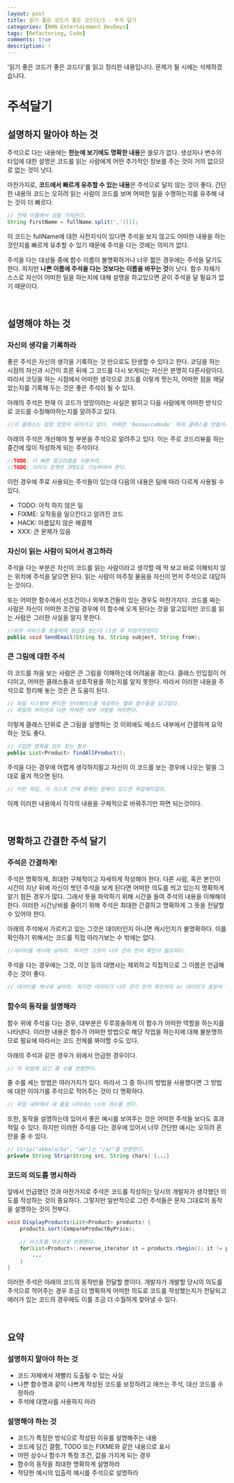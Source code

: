 ```yaml
---
layout: post
title: 읽기 좋은 코드가 좋은 코드다/3 - 주석 달기
categories: [NHN Entertainment DevDays]
tags: [Refactoring, Code]
comments: true
description: !
---
```


'읽기 좋은 코드가 좋은 코드다'를 읽고 정리한 내용입니다. 문제가 될 시에는 삭제하겠습니다.

# 주석달기 #


## 설명하지 말아야 하는 것 ##

주석으로 다는 내용에는 **한눈에 보기에도 명확한 내용**은 쓸모가 없다. 생성자나 변수의 타입에 대한 설명은 코드를 읽는 사람에게 어떤 추가적인 정보를 주는 것이 거의 없으므로 없는 것이 낫다.

마찬가지로, **코드에서 빠르게 유추할 수 있는 내용**은 주석으로 달지 않는 것이 좋다. 간단한 내용의 코드는 오히려 읽는 사람이 코드를 보며 어떠한 일을 수행하는지를 유추해 내는 것이 더 빠르다. 

```java
// 전체 이름에서 성을 가져온다.
String firstName = fullName.split(',')[1];
```

이 코드는 fullName에 대한 사전지식이 있다면 주석을 보지 않고도 어떠한 내용을 하는 것인지를 빠르게 유추할 수 있기 때문에 주석을 다는 것에는 의미가 없다.

주석을 다는 대상들 중에 함수 이름이 불명확하거나 너무 짧은 경우에는 주석을 달기도 한다. 하지만 **나쁜 이름에 주석을 다는 것보다는 이름을 바꾸는 것**이 낫다. 함수 자체가 스스로 자신이 어떠한 일을 하는지에 대해 설명을 하고있으면 굳이 주석을 달 필요가 없기 때문이다.

<br>

## 설명해야 하는 것 ##

### 자신의 생각을 기록하라 ###

좋은 주석은 자신의 생각을 기록하는 것 만으로도 탄생할 수 있다고 한다. 코딩을 하는 시점의 자신과 시간이 흐른 뒤에 그 코드를 다시 보게되는 자신은 분명히 다른사람이다. 따라서 코딩을 하는 시점에서 어떠한 생각으로 코드를 이렇게 짯는지, 어떠한 점을 깨달았는지를 기록해 두는 것은 좋은 주석이 될 수 있다.

아래의 주석은 현재 이 코드가 엉망이라는 사실은 밝히고 다음 사람에게 어떠한 방식으로 코드를 수정해야하는지를 알려주고 있다.

```java
//이 클래스는 점점 엉망이 되어가고 있다. 어쩌면 'ResourceNode' 하위 클래스를 만들어서 정리해야 할 지도 모른다.
```

아래의 주석은 개선해야 할 부분을 주석으로 알려주고 있다. 이는 주로 코드리뷰를 하는 중간에 많이 작성하게 되는 주석이다.

```java
//TODO: 더 빠른 알고리즘을 사용하라.
//TODO: 이미지 포맷은 JPEG도 가능하여야 한다.
```

이런 경우에 주로 사용되는 주석들이 있는데 다음의 내용은 팀에 따라 다르게 사용될 수 있다.

- TODO: 아직 하지 않은 일
- FIXME: 오작동을 일으킨다고 알려진 코드
- HACK: 아름답지 않은 해결책
- XXX: 큰 문제가 있음

### 자신이 읽는 사람이 되어서 경고하라 ###

주석을 다는 부분은 자신이 코드를 읽는 사람이라고 생각할 때 딱 보고 바로 이해되지 않는 위치에 주석을 달으면 된다. 읽는 사람이 마주칠 물음을 자신이 먼저 주석으로 대답하는 것이다.

또는 어떠한 함수에서 선조건이나 외부조건들이 있는 경우도 마찬가지다. 코드를 짜는 사람은 자신이 어떠한 조건일 경우에 이 함수에 오게 된다는 것을 알고있지만 코드를 읽는 사람은 그러한 사실을 알지 못한다.

```java
//외부 서비스를 호출하여 응답을 받는다 (1분 후 타임아웃된다)
public void SendEmail(String to, String subject, String from);
```

### 큰 그림에 대한 주석 ###

이 코드를 처음 보는 사람은 큰 그림을 이해하는데 어려움을 겪는다. 클래스 인입점이 어디이고, 어떠한 클래스들과 상호작용을 하는지를 알지 못한다. 따라서 이러한 내용을 주석으로 정리해 놓는 것은 큰 도움이 된다.

```java
// 파일 시스템에 편리한 인터페이스를 제공하는 헬퍼 함수들을 담고있다.
// 파일의 퍼미션과 다른 자세한 세부 사항을 처리한다.
```

이렇게 클래스 단위로 큰 그림을 설명하는 것 이외에도 메소드 내부에서 간결하게 요약하는 것도 좋다.

```java
// 구입한 항목을 모두 찾는 함수
public List<Product> findAllProduct();
```

주석을 다는 경우에 어렵게 생각하지말고 자신이 이 코드를 보는 경우에 나오는 말을 그대로 옮겨 적으면 된다.

```java
// 이런 제길, 이 리스트 안에 중복된 항목이 있으면 복잡해지잖아.
```

이제 이러한 내용에서 각각의 내용을 구체적으로 바꿔주기만 하면 되는것이다.

<br>

## 명확하고 간결한 주석 달기 ##

### 주석은 간결하게! ###

주석은 명확하게, 최대한 구체적이고 자세하게 작성해야 한다. 다른 사람, 혹은 본인이 시간이 지난 뒤에 자신이 썻던 주석을 보게 된다면 어떠한 의도를 띄고 있는지 명확하게 알기 힘든 경우가 많다. 그래서 뜻을 파악하기 위해 시간을 들여 주석의 내용을 이해해야한다. 이러한 시간낭비를 줄이기 위해 주석은 최대한 간결하고 명확하게 그 뜻을 전달할 수 있어야 한다.

아래의 주석에서 가르키고 있는 그것은 데이터인지 아니면 캐시인지가 불명확하다. 이를 확인하기 위해서는 코드를 직접 따라가보는 수 밖에는 없다.

```java
//데이터를 캐시에 넣어라. 하지만 그것이 너무 큰지 먼저 확인이 필요하다.
```

주석을 다는 경우에는 그것, 이것 등의 대명사는 제외하고 직접적으로 그 이름은 언급해주는 것이 좋다.

```java
// 데이터를 캐시에 넣어라. 하지만 데이터가 너무 큰지 먼저 확인하라 or 데이터가 충분히 작으면, 이를 캐시에 넣어라
```

### 함수의 동작을 설명해라 ###

함수 위에 주석을 다는 경우, 대부분은 두루뭉술하게 이 함수가 어떠한 역할을 하는지를 나타낸다. 이러한 내용은 함수가 어떠한 방법으로 해당 작업을 하는지에 대해 불분명하므로 필요에 따라서는 코드 전체를 봐야할 수도 있다.

아래의 주석과 같은 경우가 위에서 언급한 경우이다.

```java
// 이 파일에 담긴 줄 수를 반환한다.
```

줄 수를 세는 방법은 여러가지가 있다. 따라서 그 중 하나의 방법을 사용했다면 그 방법에 대한 이야기를 주석으로 적어주는 것이 더 명확하다.

```java
// 파일 내부에서 새 줄을 나타내는 \n의 개수를 센다.
```

또한, 동작을 설명하는데 있어서 좋은 예시를 보여주는 것은 어떠한 주석들 보다도 효과적일 수 있다. 하지만 이러한 주석을 다는 경우에 있어서 너무 간단한 예시는 오히려 혼란을 줄 수 있다.

```java
// Strip("abba/a/ba", "ab")는 "/a/"를 반환한다.
private String Strip(String src, String chars) {...}
```

### 코드의 의도를 명시하라 ###

앞에서 언급했던 것과 마찬가지로 주석은 코드를 작성하는 당시의 개발자가 생각했던 의도를 작성하는 것이 중요하다. 그렇지만 일반적으로 그런 주석들은 문자 그대로의 동작을 설명하는 것이 전부다.

```java
void DisplayProducts(List<Product> products) {
	products.sort(CompareProductByPrice);
    
	// 리스트를 역순으로 반환한다.    
    for(List<Product>::reverse_iterator it = products.rbegin(); it != products.rend(); ++it) {
    	...
    }
}
```

이러한 주석은 아래의 코드의 동작만을 전달할 뿐이다. 개발자가 개발할 당시의 의도를 주석으로 적어주는 경우 조금 더 명확하게 어떠한 의도로 코드를 작성했는지가 전달되고 에러가 있는 코드의 경우에도 이를 조금 더 수월하게 찾아낼 수 있다.

<br>

## 요약 ##

### 설명하지 말아야 하는 것 ###

- 코드 자체에서 재빨리 도출될 수 있는 사실
- 나쁜 함수명과 같이 나쁘게 작성된 코드를 보정하려고 애쓰는 주석, 대신 코드를 수정하라
- 주석에 대명사를 사용하지 마라

### 설명해야 하는 것 ###

- 코드가 특정한 방식으로 작성된 이유를 설명해주는 내용
- 코드에 담긴 결함, TODO 또는 FIXME와 같은 내용으로 표시
- 어떤 상수나 함수가 특정 조건, 값을 가지게 되는 경우
- 함수의 동작을 최대한 명확하게 설명하라
- 적당한 예시의 입출력 예시를 주석으로 설명하라
